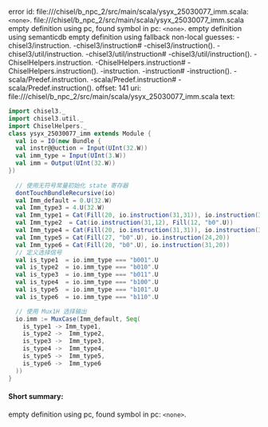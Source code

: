 error id: file://<WORKSPACE>/chisel/b_npc_2/src/main/scala/ysyx_25030077_imm.scala:`<none>`.
file://<WORKSPACE>/chisel/b_npc_2/src/main/scala/ysyx_25030077_imm.scala
empty definition using pc, found symbol in pc: `<none>`.
empty definition using semanticdb
empty definition using fallback
non-local guesses:
	 -chisel3/instruction.
	 -chisel3/instruction#
	 -chisel3/instruction().
	 -chisel3/util/instruction.
	 -chisel3/util/instruction#
	 -chisel3/util/instruction().
	 -ChiselHelpers.instruction.
	 -ChiselHelpers.instruction#
	 -ChiselHelpers.instruction().
	 -instruction.
	 -instruction#
	 -instruction().
	 -scala/Predef.instruction.
	 -scala/Predef.instruction#
	 -scala/Predef.instruction().
offset: 141
uri: file://<WORKSPACE>/chisel/b_npc_2/src/main/scala/ysyx_25030077_imm.scala
text:
```scala
import chisel3._
import chisel3.util._
import ChiselHelpers._
class ysyx_25030077_imm extends Module {
  val io = IO(new Bundle {
  val instr@@uction = Input(UInt(32.W))
  val imm_type = Input(UInt(3.W))
  val imm = Output(UInt(32.W))
})
  
  // 使用无符号常量初始化 state 寄存器
  dontTouchBundleRecursive(io)
  val Imm_default = 0.U(32.W)
  val Imm_type3 = 4.U(32.W)
  val Imm_type1 = Cat(Fill(20, io.instruction(31,31)), io.instruction(31,20)) // 当 instruction_type 为 0000010011 时的特殊值
  val Imm_type2  = Cat(io.instruction(31,12), Fill(12, "b0".U))
  val Imm_type4 = Cat(Fill(20, io.instruction(31,31)), io.instruction(31,25), io.instruction(11,7)) // 当 instruction_type 为 0000010011 时的特殊值
  val Imm_type5 = Cat(Fill(27, "b0".U), io.instruction(24,20)) 
  val Imm_type6 = Cat(Fill(20, "b0".U), io.instruction(31,20)) 
  // 定义选择信号
  val is_type1  = io.imm_type === "b001".U
  val is_type2  = io.imm_type === "b010".U
  val is_type3  = io.imm_type === "b011".U
  val is_type4  = io.imm_type === "b100".U
  val is_type5  = io.imm_type === "b101".U
  val is_type6  = io.imm_type === "b110".U

  // 使用 Mux1H 选择输出
  io.imm := MuxCase(Imm_default, Seq(
    is_type1 -> Imm_type1,
    is_type2 ->  Imm_type2,
    is_type3 ->  Imm_type3,
    is_type4 ->  Imm_type4,
    is_type5 ->  Imm_type5,
    is_type6 ->  Imm_type6
  ))
}


```


#### Short summary: 

empty definition using pc, found symbol in pc: `<none>`.